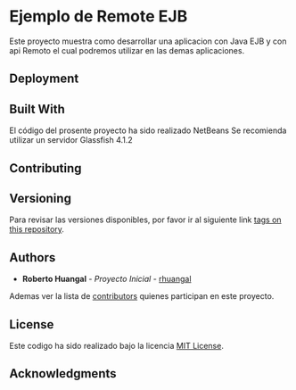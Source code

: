 # Ejemplo de Remote EJB

Este proyecto muestra como desarrollar una aplicacion con Java EJB y con api Remoto el cual podremos utilizar en las demas aplicaciones.

## Deployment

## Built With
El código del prosente proyecto ha sido realizado NetBeans
Se recomienda utilizar un servidor Glassfish 4.1.2

## Contributing

## Versioning

Para revisar las versiones disponibles, por favor ir al siguiente link [tags on this repository](https://github.com/rhuangal/remote_ejb/tags). 

## Authors

* **Roberto Huangal** - *Proyecto Inicial* - [rhuangal](https://github.com/rhuangal)

Ademas ver la lista de [contributors](https://github.com/rhuangal/remote_ejb/contributors) quienes participan en este proyecto.

## License

Este codigo ha sido realizado bajo la licencia [MIT License](http://opensource.org/licenses/MIT).

## Acknowledgments
